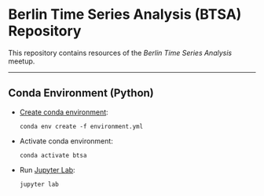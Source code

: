 # Berlin Time Series Analysis (BTSA) Repository

This repository contains resources of the *Berlin Time Series Analysis* meetup.

---
## Conda Environment (Python)

- [Create conda environment](https://docs.conda.io/projects/conda/en/latest/user-guide/tasks/manage-environments.html):

  `conda env create -f environment.yml`

- Activate conda environment:

  `conda activate btsa`

- Run [Jupyter Lab](https://jupyterlab.readthedocs.io/en/stable/index.html#):

  `jupyter lab`
